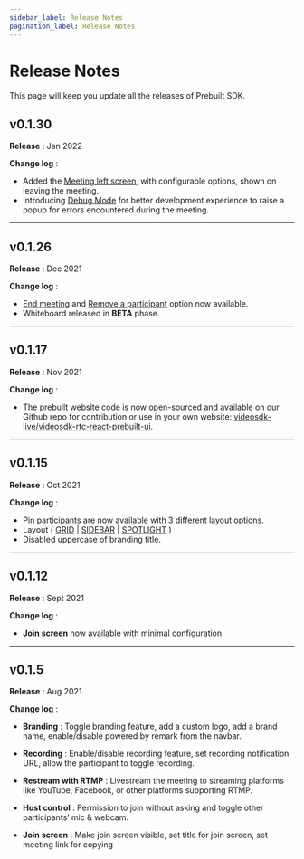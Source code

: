 ```yaml
---
sidebar_label: Release Notes
pagination_label: Release Notes
---
```


# Release Notes

This page will keep you update all the releases of Prebuilt SDK.

## v0.1.30

**Release** : Jan 2022

**Change log** :

- Added the [Meeting left screen](https://docs.videosdk.live/prebuilt/0.1.x/guide/prebuilt-video-and-audio-calling/features/left-screen), with configurable options, shown on leaving the meeting.
- Introducing [Debug Mode](https://docs.videosdk.live/prebuilt/0.1.x/guide/prebuilt-video-and-audio-calling/features/debug-mode) for better development experience to raise a popup for errors encountered during the meeting.

---

## v0.1.26

**Release** : Dec 2021

**Change log** :

- [End meeting](https://docs.videosdk.live/prebuilt/0.1.x/guide/prebuilt-video-and-audio-calling/features/end-meeting) and [Remove a participant](https://docs.videosdk.live/prebuilt/0.1.x/guide/prebuilt-video-and-audio-calling/features/remove-participant) option now available.
- Whiteboard released in **BETA** phase.

---

## v0.1.17

**Release** : Nov 2021

**Change log** :

- The prebuilt website code is now open-sourced and available on our Github repo for contribution or use in your own website: [videosdk-live/videosdk-rtc-react-prebuilt-ui](https://github.com/videosdk-live/videosdk-rtc-react-prebuilt-ui).

---

## v0.1.15

**Release** : Oct 2021

**Change log** :

- Pin participants are now available with 3 different layout options.
- Layout ( [GRID](https://docs.videosdk.live/prebuilt/0.1.x/guide/prebuilt-video-and-audio-calling/features/pin-participants#1-grid-layout) | [SIDEBAR](https://docs.videosdk.live/prebuilt/0.1.x/guide/prebuilt-video-and-audio-calling/features/pin-participants#2-sidebar-layout) | [SPOTLIGHT](https://docs.videosdk.live/prebuilt/0.1.x/guide/prebuilt-video-and-audio-calling/features/pin-participants#3-spotlight-layout) )
- Disabled uppercase of branding title.

---

## v0.1.12

**Release** : Sept 2021

**Change log** :

- **Join screen** now available with minimal configuration.

---

## v0.1.5

**Release** : Aug 2021

**Change log** :

- **Branding** : Toggle branding feature, add a custom logo, add a brand name, enable/disable powered by remark from the navbar.

- **Recording** : Enable/disable recording feature, set recording notification URL, allow the participant to toggle recording.

- **Restream with RTMP** : Livestream the meeting to streaming platforms like YouTube, Facebook, or other platforms supporting RTMP.

- **Host control** : Permission to join without asking and toggle other participants’ mic & webcam.

- **Join screen** : Make join screen visible, set title for join screen, set meeting link for copying

